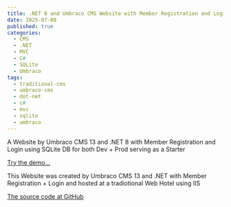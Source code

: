 ```yaml
---
title: .NET 8 and Umbraco CMS Website with Member Registration and Login - Starter
date: 2025-07-08
published: true
categories:
  - CMS
  - .NET
  - MVC
  - C#
  - SQLite
  - Umbraco
tags:
  - traditional-cms
  - umbraco-cms
  - dot-net
  - c#
  - mvc
  - sqlite
  - umbraco
---
```


A Website by Umbraco CMS 13 and .NET 8 with Member Registration and Login using SQLite DB for both Dev + Prod serving as a Starter

<a href="https://umb.members.persteenolsen.com" target="_blank" title="Umbraco CMS serving as a Starter">Try the demo...</a>

This Website was created by Umbraco CMS 13 and .NET with Member Registration + Login and hosted at a tradiotional Web Hotel using IIS

<a href="https://github.com/persteenolsen/umbraco-13-starter-three" target="_blank">The source code at GitHub</a>


